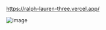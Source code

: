 https://ralph-lauren-three.vercel.app/

![image](https://github.com/user-attachments/assets/9ab1ae42-dcbf-4d7e-a410-5f29d40f879f)
